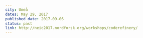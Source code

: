 ```yaml
---
city: Umeå
dates: May 29, 2017
published_date: 2017-09-06
status: past
link: http://neic2017.nordforsk.org/workshops/coderefinery/
---
```

